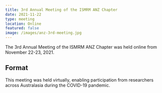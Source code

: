 ```yaml
---
title: 3rd Annual Meeting of the ISMRM ANZ Chapter
date: 2021-11-22
type: meeting
location: Online
featured: false
image: /images/anz-3rd-meeting.jpg
---
```


The 3rd Annual Meeting of the ISMRM ANZ Chapter was held online from November 22-23, 2021.

## Format

This meeting was held virtually, enabling participation from researchers across Australasia during the COVID-19 pandemic.
